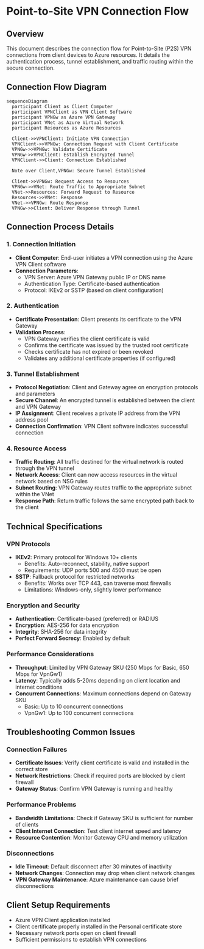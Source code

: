 # Point-to-Site VPN Connection Flow

## Overview
This document describes the connection flow for Point-to-Site (P2S) VPN connections from client devices to Azure resources. It details the authentication process, tunnel establishment, and traffic routing within the secure connection.

## Connection Flow Diagram

```mermaid
sequenceDiagram
  participant Client as Client Computer
  participant VPNClient as VPN Client Software
  participant VPNGw as Azure VPN Gateway
  participant VNet as Azure Virtual Network
  participant Resources as Azure Resources
  
  Client->>VPNClient: Initiate VPN Connection
  VPNClient->>VPNGw: Connection Request with Client Certificate
  VPNGw->>VPNGw: Validate Certificate
  VPNGw->>VPNClient: Establish Encrypted Tunnel
  VPNClient->>Client: Connection Established
  
  Note over Client,VPNGw: Secure Tunnel Established
  
  Client->>VPNGw: Request Access to Resources
  VPNGw->>VNet: Route Traffic to Appropriate Subnet
  VNet->>Resources: Forward Request to Resource
  Resources->>VNet: Response
  VNet->>VPNGw: Route Response
  VPNGw->>Client: Deliver Response through Tunnel
```

## Connection Process Details

### 1. Connection Initiation
- **Client Computer**: End-user initiates a VPN connection using the Azure VPN Client software
- **Connection Parameters**: 
  - VPN Server: Azure VPN Gateway public IP or DNS name
  - Authentication Type: Certificate-based authentication
  - Protocol: IKEv2 or SSTP (based on client configuration)

### 2. Authentication
- **Certificate Presentation**: Client presents its certificate to the VPN Gateway
- **Validation Process**:
  - VPN Gateway verifies the client certificate is valid
  - Confirms the certificate was issued by the trusted root certificate
  - Checks certificate has not expired or been revoked
  - Validates any additional certificate properties (if configured)

### 3. Tunnel Establishment
- **Protocol Negotiation**: Client and Gateway agree on encryption protocols and parameters
- **Secure Channel**: An encrypted tunnel is established between the client and VPN Gateway
- **IP Assignment**: Client receives a private IP address from the VPN address pool
- **Connection Confirmation**: VPN Client software indicates successful connection

### 4. Resource Access
- **Traffic Routing**: All traffic destined for the virtual network is routed through the VPN tunnel
- **Network Access**: Client can now access resources in the virtual network based on NSG rules
- **Subnet Routing**: VPN Gateway routes traffic to the appropriate subnet within the VNet
- **Response Path**: Return traffic follows the same encrypted path back to the client

## Technical Specifications

### VPN Protocols
- **IKEv2**: Primary protocol for Windows 10+ clients
  - Benefits: Auto-reconnect, stability, native support
  - Requirements: UDP ports 500 and 4500 must be open
- **SSTP**: Fallback protocol for restricted networks
  - Benefits: Works over TCP 443, can traverse most firewalls
  - Limitations: Windows-only, slightly lower performance

### Encryption and Security
- **Authentication**: Certificate-based (preferred) or RADIUS
- **Encryption**: AES-256 for data encryption
- **Integrity**: SHA-256 for data integrity
- **Perfect Forward Secrecy**: Enabled by default

### Performance Considerations
- **Throughput**: Limited by VPN Gateway SKU (250 Mbps for Basic, 650 Mbps for VpnGw1)
- **Latency**: Typically adds 5-20ms depending on client location and internet conditions
- **Concurrent Connections**: Maximum connections depend on Gateway SKU
  - Basic: Up to 10 concurrent connections
  - VpnGw1: Up to 100 concurrent connections

## Troubleshooting Common Issues

### Connection Failures
- **Certificate Issues**: Verify client certificate is valid and installed in the correct store
- **Network Restrictions**: Check if required ports are blocked by client firewall
- **Gateway Status**: Confirm VPN Gateway is running and healthy

### Performance Problems
- **Bandwidth Limitations**: Check if Gateway SKU is sufficient for number of clients
- **Client Internet Connection**: Test client internet speed and latency
- **Resource Contention**: Monitor Gateway CPU and memory utilization

### Disconnections
- **Idle Timeout**: Default disconnect after 30 minutes of inactivity
- **Network Changes**: Connection may drop when client network changes
- **VPN Gateway Maintenance**: Azure maintenance can cause brief disconnections

## Client Setup Requirements
- Azure VPN Client application installed
- Client certificate properly installed in the Personal certificate store
- Necessary network ports open on client firewall
- Sufficient permissions to establish VPN connections
